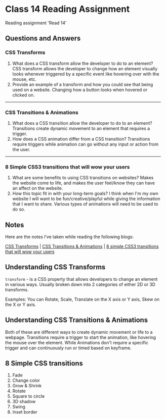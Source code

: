 # Class 14 Reading Assignment

Reading assignment 'Read 14'

## Questions and Answers

### CSS Transforms

1. What does a CSS transform allow the developer to do to an element? CSS transform allows the developer to change how an element visually looks whenever triggered by a specific event like hovering over with the mouse, etc.
2. Provide an example of a transform and how you could see that being used on a website. Changing how a button looks when hovered or clicked on.

---

### CSS Transitions & Animations

1. What does a CSS transition allow the developer to do to an element? Transitions create dynamic movement to an element that requires a trigger.
2. How does a CSS animation differ from a CSS transition? Transitions require triggers while animation can go without any input or action from the user.

---

### 8 Simple CSS3 transitions that will wow your users

1. What are some benefits to using CSS transitions on websites? Makes the website come to life, and makes the user feel/know they can have an affect on the website.
2. How this topic fit in with your long-term goals? I think when I'm my own website I will want to be fun/creative/playful while giving the information that I want to share. Various types of animations will need to be used to do so.

## Notes

Here are the notes I’ve taken while reading the following blogs:

[CSS Transforms](https://learn.shayhowe.com/advanced-html-css/css-transforms/) \| [CSS Transitions & Animations](https://learn.shayhowe.com/advanced-html-css/transitions-animations/) \| [8 simple CSS3 transitions that will wow your users](https://www.webdesignerdepot.com/2014/05/8-simple-css3-transitions-that-will-wow-your-users)

## Understanding CSS Transforms

`transform` - is a CSS property that allows developers to change an element in various ways. Usually broken down into 2 categories of either 2D or 3D transforms.

Examples: You can Rotate, Scale, Translate on the X axis or Y axis, Skew on the X or Y axis.

## Understanding CSS Transitions & Animations

Both of these are different ways to create dynamic movement or life to a webpage. Transitions require a trigger to start the animation, like hovering the mouse over the element. While Animations don't require a specific trigger and can continuously run or timed based on keyframe.

## 8 Simple CSS transitions

1. Fade
2. Change color
3. Grow & Shrink
4. Rotate
5. Square to circle
6. 3D shadow
7. Swing
8. Inset border
